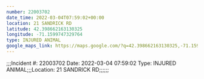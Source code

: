 ```yaml
---
number: 22003702
date_time: 2022-03-04T07:59:02+00:00
location: 21 SANDRICK RD
latitude: 42.398662163130325
longitude: -71.1599747329764
type: INJURED ANIMAL
google_maps_link: https://maps.google.com/?q=42.398662163130325,-71.1599747329764
---
```


;;;Incident #: 22003702   Date: 2022-03-04 07:59:02   Type: INJURED ANIMAL;;;Location: 21 SANDRICK RD;;;;;;

